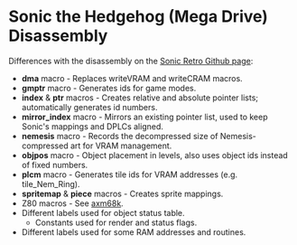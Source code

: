 Sonic the Hedgehog (Mega Drive) Disassembly
===========================================

Differences with the disassembly on the [Sonic Retro Github page](https://github.com/sonicretro/s1disasm):

* __dma__ macro - Replaces writeVRAM and writeCRAM macros.
* __gmptr__ macro - Generates ids for game modes.
* __index__ & __ptr__ macros - Creates relative and absolute pointer lists; automatically generates id numbers.
* __mirror_index__ macro - Mirrors an existing pointer list, used to keep Sonic's mappings and DPLCs aligned.
* __nemesis__ macro - Records the decompressed size of Nemesis-compressed art for VRAM management.
* __objpos__ macro - Object placement in levels, also uses object ids instead of fixed numbers.
* __plcm__ macro - Generates tile ids for VRAM addresses (e.g. tile_Nem_Ring).
* __spritemap__ & __piece__ macros - Creates sprite mappings.
* Z80 macros - See [axm68k](https://github.com/cvghivebrain/axm68k).
* Different labels used for object status table.
  * Constants used for render and status flags.
* Different labels used for some RAM addresses and routines.